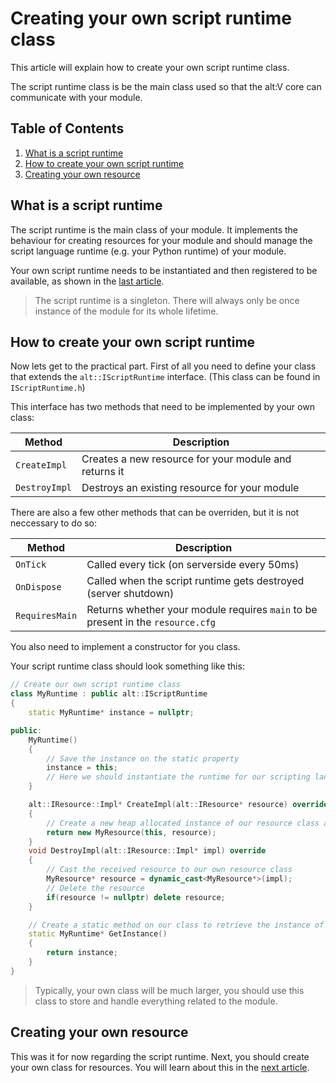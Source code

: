 # Creating your own script runtime class

This article will explain how to create your own script runtime class.

The script runtime class is be the main class used so that the alt:V core can communicate with your module.

## Table of Contents

1. [What is a script runtime](#what-is-a-script-runtime)
2. [How to create your own script runtime](#how-to-create-your-own-script-runtime)
3. [Creating your own resource](#creating-your-own-resource)

## What is a script runtime

The script runtime is the main class of your module. It implements the behaviour for creating resources for your module
and should manage the script language runtime (e.g. your Python runtime) of your module.

Your own script runtime needs to be instantiated and then registered to be available, as shown in the [last article](first-steps.md).

> The script runtime is a singleton. There will always only be once instance of the module for its whole lifetime.

## How to create your own script runtime

Now lets get to the practical part. First of all you need to define your class that extends the `alt::IScriptRuntime` interface. 
(This class can be found in `IScriptRuntime.h`)

This interface has two methods that need to be implemented by your own class:

| Method         | Description                                           |
| -------------- | ----------------------------------------------------- |
| `CreateImpl`   | Creates a new resource for your module and returns it |
| `DestroyImpl`  | Destroys an existing resource for your module         |

There are also a few other methods that can be overriden, but it is not neccessary to do so:

| Method         | Description                                                                     |
| -------------- | ------------------------------------------------------------------------------- |
| `OnTick`       | Called every tick (on serverside every 50ms)                                    |
| `OnDispose`    | Called when the script runtime gets destroyed (server shutdown)                 |
| `RequiresMain` | Returns whether your module requires `main` to be present in the `resource.cfg` |

You also need to implement a constructor for you class.

Your script runtime class should look something like this:
```c++
// Create our own script runtime class
class MyRuntime : public alt::IScriptRuntime
{
    static MyRuntime* instance = nullptr;

public:
    MyRuntime()
    {
        // Save the instance on the static property
        instance = this;
        // Here we should instantiate the runtime for our scripting language etc.
    }

    alt::IResource::Impl* CreateImpl(alt::IResource* resource) override
    {
        // Create a new heap allocated instance of our resource class and return it
        return new MyResource(this, resource);
    }
    void DestroyImpl(alt::IResource::Impl* impl) override
    {
        // Cast the received resource to our own resource class
        MyResource* resource = dynamic_cast<MyResource*>(impl);
        // Delete the resource
        if(resource != nullptr) delete resource;
    }

    // Create a static method on our class to retrieve the instance of the runtime
    static MyRuntime* GetInstance()
    {
        return instance;
    }
}
```

> Typically, your own class will be much larger, you should use this class to store and handle everything related to the module.

## Creating your own resource

This was it for now regarding the script runtime. Next, you should create your own class for resources. 
You will learn about this in the [next article](#creating-resource.md).

